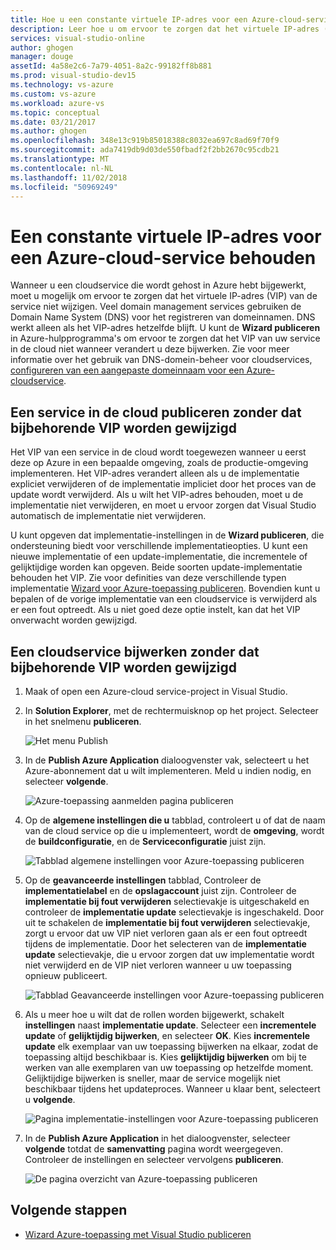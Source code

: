 ```yaml
---
title: Hoe u een constante virtuele IP-adres voor een Azure-cloud-service behouden | Microsoft Docs
description: Leer hoe u om ervoor te zorgen dat het virtuele IP-adres (VIP) van uw Azure-cloud-service niet wijzigen.
services: visual-studio-online
author: ghogen
manager: douge
assetId: 4a58e2c6-7a79-4051-8a2c-99182ff8b881
ms.prod: visual-studio-dev15
ms.technology: vs-azure
ms.custom: vs-azure
ms.workload: azure-vs
ms.topic: conceptual
ms.date: 03/21/2017
ms.author: ghogen
ms.openlocfilehash: 348e13c919b85018388c8032ea697c8ad69f70f9
ms.sourcegitcommit: ada7419db9d03de550fbadf2f2bb2670c95cdb21
ms.translationtype: MT
ms.contentlocale: nl-NL
ms.lasthandoff: 11/02/2018
ms.locfileid: "50969249"
---
```

# <a name="retain-a-constant-virtual-ip-address-for-an-azure-cloud-service"></a>Een constante virtuele IP-adres voor een Azure-cloud-service behouden
Wanneer u een cloudservice die wordt gehost in Azure hebt bijgewerkt, moet u mogelijk om ervoor te zorgen dat het virtuele IP-adres (VIP) van de service niet wijzigen. Veel domain management services gebruiken de Domain Name System (DNS) voor het registreren van domeinnamen. DNS werkt alleen als het VIP-adres hetzelfde blijft. U kunt de **Wizard publiceren** in Azure-hulpprogramma's om ervoor te zorgen dat het VIP van uw service in de cloud niet wanneer verandert u deze bijwerken. Zie voor meer informatie over het gebruik van DNS-domein-beheer voor cloudservices, [configureren van een aangepaste domeinnaam voor een Azure-cloudservice](cloud-services/cloud-services-custom-domain-name-portal.md).

## <a name="publish-a-cloud-service-without-changing-its-vip"></a>Een service in de cloud publiceren zonder dat bijbehorende VIP worden gewijzigd
Het VIP van een service in de cloud wordt toegewezen wanneer u eerst deze op Azure in een bepaalde omgeving, zoals de productie-omgeving implementeren. Het VIP-adres verandert alleen als u de implementatie expliciet verwijderen of de implementatie impliciet door het proces van de update wordt verwijderd. Als u wilt het VIP-adres behouden, moet u de implementatie niet verwijderen, en moet u ervoor zorgen dat Visual Studio automatisch de implementatie niet verwijderen. 

U kunt opgeven dat implementatie-instellingen in de **Wizard publiceren**, die ondersteuning biedt voor verschillende implementatieopties. U kunt een nieuwe implementatie of een update-implementatie, die incrementele of gelijktijdige worden kan opgeven. Beide soorten update-implementatie behouden het VIP. Zie voor definities van deze verschillende typen implementatie [Wizard voor Azure-toepassing publiceren](vs-azure-tools-publish-azure-application-wizard.md). Bovendien kunt u bepalen of de vorige implementatie van een cloudservice is verwijderd als er een fout optreedt. Als u niet goed deze optie instelt, kan dat het VIP onverwacht worden gewijzigd.

## <a name="update-a-cloud-service-without-changing-its-vip"></a>Een cloudservice bijwerken zonder dat bijbehorende VIP worden gewijzigd
1. Maak of open een Azure-cloud service-project in Visual Studio. 

2. In **Solution Explorer**, met de rechtermuisknop op het project. Selecteer in het snelmenu **publiceren**.

    ![Het menu Publish](./media/vs-azure-tools-cloud-service-retain-a-constant-virtual-ip-address/solution-explorer-publish-menu.png)

3. In de **Publish Azure Application** dialoogvenster vak, selecteert u het Azure-abonnement dat u wilt implementeren. Meld u indien nodig, en selecteer **volgende**.

    ![Azure-toepassing aanmelden pagina publiceren](./media/vs-azure-tools-cloud-service-retain-a-constant-virtual-ip-address/azure-publish-signin.png)

4. Op de **algemene instellingen die u** tabblad, controleert u of dat de naam van de cloud service op die u implementeert, wordt de **omgeving**, wordt de **buildconfiguratie**, en de **Serviceconfiguratie** juist zijn.

    ![Tabblad algemene instellingen voor Azure-toepassing publiceren](./media/vs-azure-tools-cloud-service-retain-a-constant-virtual-ip-address/azure-publish-common-settings.png)

5. Op de **geavanceerde instellingen** tabblad, Controleer de **implementatielabel** en de **opslagaccount** juist zijn. Controleer de **implementatie bij fout verwijderen** selectievakje is uitgeschakeld en controleer de **implementatie update** selectievakje is ingeschakeld. Door uit te schakelen de **implementatie bij fout verwijderen** selectievakje, zorgt u ervoor dat uw VIP niet verloren gaan als er een fout optreedt tijdens de implementatie. Door het selecteren van de **implementatie update** selectievakje, die u ervoor zorgen dat uw implementatie wordt niet verwijderd en de VIP niet verloren wanneer u uw toepassing opnieuw publiceert. 

    ![Tabblad Geavanceerde instellingen voor Azure-toepassing publiceren](./media/vs-azure-tools-cloud-service-retain-a-constant-virtual-ip-address/azure-publish-advanced-settings.png)

6. Als u meer hoe u wilt dat de rollen worden bijgewerkt, schakelt **instellingen** naast **implementatie update**. Selecteer een **incrementele update** of **gelijktijdig bijwerken**, en selecteer **OK**. Kies **incrementele update** elk exemplaar van uw toepassing bijwerken na elkaar, zodat de toepassing altijd beschikbaar is. Kies **gelijktijdig bijwerken** om bij te werken van alle exemplaren van uw toepassing op hetzelfde moment. Gelijktijdige bijwerken is sneller, maar de service mogelijk niet beschikbaar tijdens het updateproces. Wanneer u klaar bent, selecteert u **volgende**.

    ![Pagina implementatie-instellingen voor Azure-toepassing publiceren](./media/vs-azure-tools-cloud-service-retain-a-constant-virtual-ip-address/azure-publish-deployment-update-settings.png)

7. In de **Publish Azure Application** in het dialoogvenster, selecteer **volgende** totdat de **samenvatting** pagina wordt weergegeven. Controleer de instellingen en selecteer vervolgens **publiceren**.
   
    ![De pagina overzicht van Azure-toepassing publiceren](./media/vs-azure-tools-cloud-service-retain-a-constant-virtual-ip-address/azure-publish-summary.png)

## <a name="next-steps"></a>Volgende stappen
- [Wizard Azure-toepassing met Visual Studio publiceren](vs-azure-tools-publish-azure-application-wizard.md)

